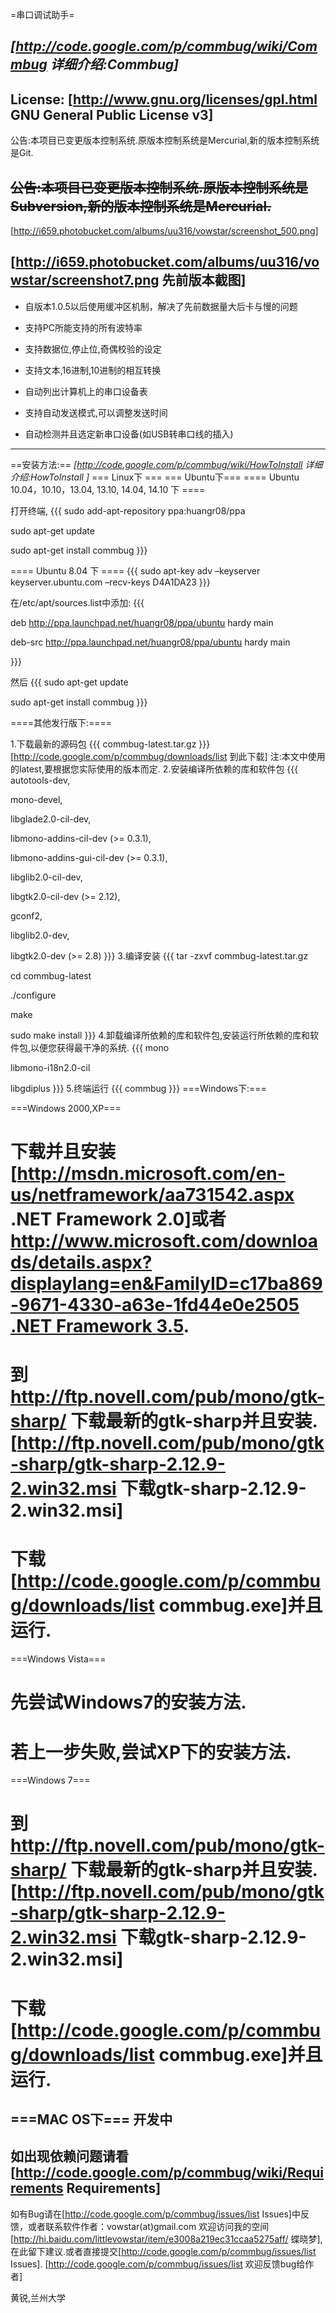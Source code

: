=串口调试助手=

*[http://code.google.com/p/commbug/wiki/Commbug 详细介绍:Commbug]*
----
License: [http://www.gnu.org/licenses/gpl.html GNU General Public License v3]
----
公告:本项目已变更版本控制系统.原版本控制系统是Mercurial,新的版本控制系统是Git.

<s>公告:本项目已变更版本控制系统.原版本控制系统是Subversion,新的版本控制系统是Mercurial.</s>
----
[http://i659.photobucket.com/albums/uu316/vowstar/screenshot_500.png]


[http://i659.photobucket.com/albums/uu316/vowstar/screenshot7.png 先前版本截图]
----
 * 自版本1.0.5以后使用缓冲区机制，解决了先前数据量大后卡与慢的问题

 * 支持PC所能支持的所有波特率

 * 支持数据位,停止位,奇偶校验的设定

 * 支持文本,16进制,10进制的相互转换

 * 自动列出计算机上的串口设备表

 * 支持自动发送模式,可以调整发送时间

 * 自动检测并且选定新串口设备(如USB转串口线的插入)

----

==安装方法:==
*[http://code.google.com/p/commbug/wiki/HowToInstall 详细介绍:HowToInstall ]*
=== Linux下 ===
 === Ubuntu下===
 ==== Ubuntu 10.04，10.10，13.04, 13.10, 14.04, 14.10 下 ====

   打开终端,
   {{{
   sudo add-apt-repository ppa:huangr08/ppa

   sudo apt-get update

   sudo apt-get install commbug
   }}}


 ==== Ubuntu 8.04 下 ====
   {{{
   sudo apt-key adv –keyserver keyserver.ubuntu.com –recv-keys D4A1DA23 
   }}}

   在/etc/apt/sources.list中添加:
   {{{

   deb http://ppa.launchpad.net/huangr08/ppa/ubuntu hardy main 

   deb-src http://ppa.launchpad.net/huangr08/ppa/ubuntu hardy main

   }}}

   然后
   {{{
   sudo apt-get update

   sudo apt-get install commbug
   }}}


 ====其他发行版下:====

   1.下载最新的源码包
   {{{
   commbug-latest.tar.gz
   }}}
   [http://code.google.com/p/commbug/downloads/list 到此下载]
   注:本文中使用的latest,要根据您实际使用的版本而定.
   2.安装编译所依赖的库和软件包
   {{{
   autotools-dev, 

   mono-devel,  

   libglade2.0-cil-dev,   

   libmono-addins-cil-dev (>= 0.3.1),

   libmono-addins-gui-cil-dev (>= 0.3.1),

   libglib2.0-cil-dev,

   libgtk2.0-cil-dev (>= 2.12), 

   gconf2,

   libglib2.0-dev,

   libgtk2.0-dev (>= 2.8)
   }}}
   3.编译安装
   {{{
   tar -zxvf commbug-latest.tar.gz

   cd commbug-latest

   ./configure

   make

   sudo make install 
   }}}
   4.卸载编译所依赖的库和软件包,安装运行所依赖的库和软件包,以便您获得最干净的系统.
   {{{
   mono

   libmono-i18n2.0-cil

   libgdiplus
   }}}
   5.终端运行
   {{{
   commbug
   }}}
===Windows下:===

 ===Windows 2000,XP===
   # 下载并且安装[http://msdn.microsoft.com/en-us/netframework/aa731542.aspx .NET Framework 2.0]或者[http://www.microsoft.com/downloads/details.aspx?displaylang=en&FamilyID=c17ba869-9671-4330-a63e-1fd44e0e2505 .NET Framework 3.5](当然3.5更好).
   # 到 http://ftp.novell.com/pub/mono/gtk-sharp/ 下载最新的gtk-sharp并且安装.[http://ftp.novell.com/pub/mono/gtk-sharp/gtk-sharp-2.12.9-2.win32.msi 下载gtk-sharp-2.12.9-2.win32.msi]
   # 下载[http://code.google.com/p/commbug/downloads/list commbug.exe]并且运行.
 ===Windows Vista===
   # 先尝试Windows7的安装方法.
   # 若上一步失败,尝试XP下的安装方法.
 ===Windows 7===
   # 到 http://ftp.novell.com/pub/mono/gtk-sharp/ 下载最新的gtk-sharp并且安装.[http://ftp.novell.com/pub/mono/gtk-sharp/gtk-sharp-2.12.9-2.win32.msi 下载gtk-sharp-2.12.9-2.win32.msi]
   # 下载[http://code.google.com/p/commbug/downloads/list commbug.exe]并且运行.

===MAC OS下===
   开发中
----
如出现依赖问题请看[http://code.google.com/p/commbug/wiki/Requirements Requirements]
----

如有Bug请在[http://code.google.com/p/commbug/issues/list Issues]中反馈，或者联系软件作者：vowstar(at)gmail.com
欢迎访问我的空间[http://hi.baidu.com/littlevowstar/item/e3008a219ec31ccaa5275aff/ 蝶晓梦],在此留下建议.或者直接提交[http://code.google.com/p/commbug/issues/list Issues].
[http://code.google.com/p/commbug/issues/list 欢迎反馈bug给作者]

黄锐,兰州大学
